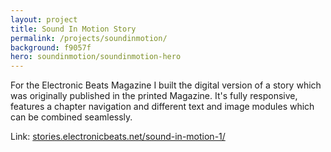 ```yaml
---
layout: project
title: Sound In Motion Story
permalink: /projects/soundinmotion/
background: f9057f
hero: soundinmotion/soundinmotion-hero
---
```

For the Electronic Beats Magazine I built the digital version of a story which was originally published in the printed Magazine. It's fully responsive, features a chapter navigation and different text and image modules which can be combined seamlessly.

Link: [stories.electronicbeats.net/sound-in-motion-1/](http://stories.electronicbeats.net/sound-in-motion-1/)
